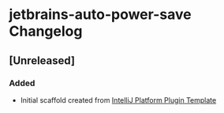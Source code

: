 <!-- Keep a Changelog guide -> https://keepachangelog.com -->

# jetbrains-auto-power-save Changelog

## [Unreleased]
### Added
- Initial scaffold created from [IntelliJ Platform Plugin Template](https://github.com/JetBrains/intellij-platform-plugin-template)
